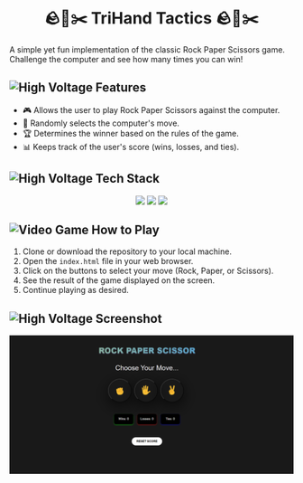 <h1 align="center"> 🪨📄✂️ TriHand Tactics 🪨📄✂️ </h1>

A simple yet fun implementation of the classic Rock Paper Scissors game. Challenge the computer and see how many times you can win!</p>

<h2><img src="https://raw.githubusercontent.com/Tarikul-Islam-Anik/Animated-Fluent-Emojis/master/Emojis/Activities/Sparkles.png" alt="High Voltage" width="30" height="30"> Features</h2>

- 🎮 Allows the user to play Rock Paper Scissors against the computer.
- 🎲 Randomly selects the computer's move.
- 🏆 Determines the winner based on the rules of the game.
- 📊 Keeps track of the user's score (wins, losses, and ties).

<h2><img src="https://raw.githubusercontent.com/Tarikul-Islam-Anik/Animated-Fluent-Emojis/master/Emojis/Objects/Hammer%20and%20Wrench.png" alt="High Voltage" width="30" height="30"> Tech Stack</h2>

<div align="center">
<a href="https://developer.mozilla.org/en-US/docs/Glossary/HTML5"><img src="https://img.shields.io/badge/HTML5-E34F26.svg?style=for-the-badge&logo=HTML5&logoColor=white"></a>
<a href="https://developer.mozilla.org/en-US/docs/Web/CSS"><img src="https://img.shields.io/badge/CSS3-1572B6.svg?style=for-the-badge&logo=CSS3&logoColor=black"></a>
<a href="https://developer.mozilla.org/en-US/docs/Web/JavaScript"><img src="https://img.shields.io/badge/JavaScript-F7DF1E.svg?style=for-the-badge&logo=JavaScript&logoColor=black"></a>
</div>

<h2><img src="https://raw.githubusercontent.com/Tarikul-Islam-Anik/Animated-Fluent-Emojis/master/Emojis/Activities/Video%20Game.png" alt="Video Game" width="35" height="35" /> How to Play</h2>

1. Clone or download the repository to your local machine.
2. Open the `index.html` file in your web browser.
3. Click on the buttons to select your move (Rock, Paper, or Scissors).
4. See the result of the game displayed on the screen.
5. Continue playing as desired.

<h2><img src="https://raw.githubusercontent.com/Tarikul-Islam-Anik/Animated-Fluent-Emojis/master/Emojis/Objects/Camera%20with%20Flash.png" alt="High Voltage" width="35" height="35"> Screenshot</h2>

![Webview](images/webview.png)
